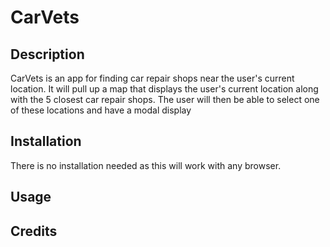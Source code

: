 # CarVets

## Description

CarVets is an app for finding car repair shops near the user's current location. It will pull up a map that displays the user's current location along with the 5 closest car repair shops. The user will then be able to select one of these locations and have a modal display

## Installation

There is no installation needed as this will work with any browser.

## Usage

## Credits
